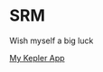 # SRM
Wish myself a big luck

[My Kepler App](https://kepler.gl/demo?mapUrl=https://raw.githubusercontent.com/NutchayaS/SRM/refs/heads/main/kepler.gl.json)
